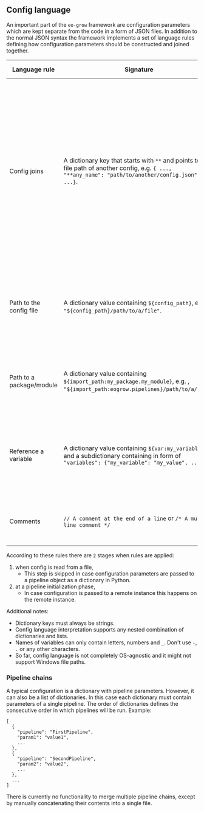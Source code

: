 ## Config language

An important part of the `eo-grow` framework are configuration parameters which are kept separate from the code in a form of JSON files. In addition to the normal JSON syntax the framework implements a set of language rules defining how configuration parameters should be constructed and joined together.

| Language rule | Signature | Description | When is evaluated | Use cases |
|---|---|---|---|---|
| Config joins | A dictionary key that starts with `**` and points to a file path of another config, e.g. `{ ..., "**any_name": "path/to/another/config.json", ...}`. | Evaluation replaces the key with keys and values from the referenced config file. The replacement happens recursively. In case of clashes, parameters that already exist in a config have priority. The reason behind `**` notation is to be similar to `**kwargs` in Python. | When config is read from a file. | For referencing config files with parameters that are shared between pipelines. This rule aims to reduce config and parameter duplication. |
| Path to the config file | A dictionary value containing `${config_path}`, e.g. `"${config_path}/path/to/a/file"`. | The signature is a replaced with a path to the current config file. The path is relative to a filesystem and doesn't end with `/`. | When config is read from a file. | Can be used to reference another config file with a path that is relative to the current config location. |
| Path to a package/module | A dictionary value containing `${import_path:my_package.my_module}`, e.g. , `"${import_path:eogrow.pipelines}/path/to/a/file"`. | The signature is a replaced with a path to the location from where given import would be made. | At a pipeline initialization phase. | In case non-Python files are a part of a package, e.g. evalscripts, this provides their file path. |
| Reference a variable | A dictionary value containing `${var:my_variable}` and a subdictionary containing in form of `"variables": {"my_variable": "my_value", ...}` | The signature is replaced with values written in `variables` subdictionary and the subdictionary is removed in the process. | At a pipeline initialization phase. | This aims to reduce the number of duplicated or correlated config parameters and simplifies config parametrization. |
| Comments | `// A comment at the end of a line` or `/* A multi-line comment */` | The comments are ignored and removed when config is loaded. | When config is read from a file. | To explain why a parameter is set to a certain value. |

According to these rules there are `2` stages when rules are applied:

1. when config is read from a file,
   * This step is skipped in case configuration parameters are passed to a pipeline object as a dictionary in Python.
2. at a pipeline initialization phase,
   * In case configuration is passed to a remote instance this happens on the remote instance.

Additional notes:

- Dictionary keys must always be strings.
- Config language interpretation supports any nested combination of dictionaries and lists.
- Names of variables can only contain letters, numbers and `_`. Don't use `-`, `.` or any other characters.
- So far, config language is not completely OS-agnostic and it might not support Windows file paths.


### Pipeline chains

A typical configuration is a dictionary with pipeline parameters. However, it can also be a list of dictionaries. In this case each dictionary must contain parameters of a single pipeline. The order of dictionaries defines the consecutive order in which pipelines will be run. Example:

```
[
  {
    "pipeline": "FirstPipeline",
    "param1": "value1",
    ...
  },
  {
    "pipeline": "SecondPipeline",
    "param2": "value2",
    ...
  },
  ...
]
```

There is currently no functionality to merge multiple pipeline chains, except by manually concatenating their contents into a single file.
